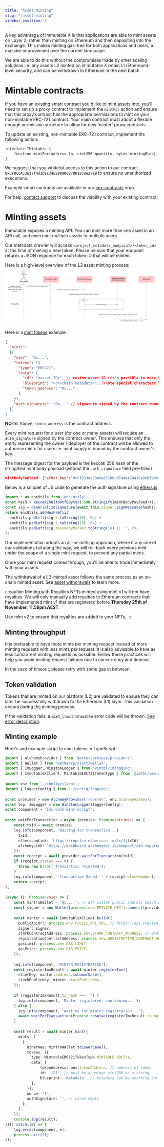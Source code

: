 ```yaml
---
title: "Asset Minting"
slug: "/asset-minting"
sidebar_position: 3
---
```

A key advantage of Immutable X is that applications are able to mint assets on Layer 2, rather than minting on Ethereum and then depositing into the exchange. This makes minting gas-free for both applications and users, a massive improvement over the current landscape.  

We are able to do this without the compromises made by other scaling solutions i.e. any assets L2 minted on Immutable X retain L1 (Ethereum)-level security, and can be withdrawn to Ethereum in the next batch. 

# Mintable contracts
If you have an existing smart contract you'd like to mint assets into, you'll need to set up a proxy contract to implement the `mintFor` action and ensure that this proxy contract has the appropriate permissions to mint on your non-mintable ERC-721 contract. Your main contract must adopt a flexible enough permission structure to allow for new 'minter' proxy contracts. 

To update an existing, non-mintable ERC-721 contract, implement the following action:
```solidity
interface IMintable {
    function mintFor(address to, uint256 quantity, bytes mintingBlob); 
}
```

We suggest that you whitelist access to this action to our contract `0x5FDCCA53617f4d2b9134B29090C87D01058e27e9` to ensure no unauthorized executions.

Example smart contracts are available in our [imx-contracts](https://github.com/immutable/imx-contracts) repo. 

For help, [contact support](https://support.immutable.com/hc/en-us/requests/new) to discuss the viability with your existing contract.

# Minting assets
Immutable exposes a minting API. You can mint more than one asset in an API call, and even mint multiple assets to multiple users.

Our metadata crawler will access `<project_metadata_endpoint>/<token_id>` at the time of minting a new token. Please be sure that your endpoint returns a JSON response for each token ID that will be minted.

Here is a high-level overview of the L2 asset minting process:
![Asset Minting](../../../static/img/Asset%20Minting.png)

Here is a [mint tokens](ref:post_v1-mints-1) example:
```json
{
  "mints":
  [{
    "user": "0x...",
    "tokens": [{
      "type": "ERC721",
      "data": {
        "id": "<asset ID>", // custom asset ID (it's possible to make this the ERC-721 token ID depending on the mintable contract implementation)
        "blueprint": "<on-chain metadata>", //note special characters like '<' or '>' cannot be part of the blueprint
        "token_address": "0x..."
      }
    }],
    "auth_signature": "0x..." // signature signed by the contract owner
  }]    
}
```

**NOTE:** Above, `token_address` is the contract address.

Every mint request for a user (for one or many assets) will require an `auth_signature` signed by the contract owner. This ensures that only the entity representing the owner / deployer of the contract will be allowed to authorise mints for users i.e. mint supply is bound by the contract owner's key.

The message digest for the payload is the keccak 256 hash of the stringified mint body payload (without the `auth_signature` field pre-filled)
```json
mintBodyPayload: {"ether_key":"0x5f333ec73a6a851b8cd7a4a450416a966f9bcceb","tokens":[{"type":"ERC721","data":{"id":"10","blueprint":"{onchain-metadata}","token_address":"0x6De6B04D630A4A41bB223815433b9Ebf0da50F69"}}],"auth_signature":""}
```
Below is a snippet of JS code to generate the auth signature using [ethers.js](https://docs.ethers.io/v5/).
```typescript
import * as encUtils from 'enc-utils';
const hash = keccak256(toUtf8Bytes(JSON.stringify(mintBodyPayload)));
const sig = deserializeSignature(await this.signer.signMessage(hash));
return encUtils.addHexPrefix(
  encUtils.padLeft(sig.r.toString(16), 64) +
  encUtils.padLeft(sig.s.toString(16), 64) +
  encUtils.padLeft(sig.recoveryParam?.toString(16) || '', 2),
);
```
Our implementation adopts an all-or-nothing approach, where if any one of our validations fail along the way, we will roll back every previous mint under the scope of a single mint request, to prevent any partial mints.

Once your mint request comes through, you'll be able to trade immediately with your assets.

The withdrawal of a L2-minted asset follows the same process as an on-chain minted asset. See [asset withdrawals](doc:asset-withdrawals) to learn more. 

:::caution Minting with Royalties
NFTs minted using mint v1 will not have royalties. We will only manually add royalties to Ethereum contracts that have implemented mint v1 that are registered before **Thursday 25th of November, 11.59pm AEST**. 

Use mint v2 to ensure that royalties are added to your NFTs.
:::

## Minting throughput
It is preferable to have more mints per minting request instead of more minting requests with less mints per request. It is also advisable to have as less concurrent minting requests as possible. Follow these practices will help you avoid minting request failures due to concurrency and timeout.

In the case of timeout, please retry with some gap in between.

## Token validation
Tokens that are minted on our platform (L2) are validated to ensure they can later be successfully withdrawn to the Ethereum (L1) layer. This validation occurs during the minting process.

If the validation fails, a `mint_unwithdrawable` error code will be thrown. [See error description](https://docs.x.immutable.com/docs/error-codes#mint_unwithdrawable).

## Minting example
Here's and example script to mint tokens in TypeScript:
```typescript
import { AlchemyProvider } from '@ethersproject/providers';
import { Wallet } from '@ethersproject/wallet';
import { ImLogger, WinstonLogger } from '@imtbl/imlogging';
import { ImmutableXClient, MintableERC721TokenType } from '@imtbl/imx-sdk';

import env from './config/client';
import { loggerConfig } from './config/logging';

const provider = new AlchemyProvider('ropsten', env.alchemyApiKey);
const log: ImLogger = new WinstonLogger(loggerConfig);
const component = 'imx-bulk-mint-script';

const waitForTransaction = async (promise: Promise<string>) => {
    const txId = await promise;
    log.info(component, 'Waiting for transaction', {
      txId,
      etherscanLink: `https://ropsten.etherscan.io/tx/${txId}`,
      alchemyLink: `https://dashboard.alchemyapi.io/mempool/eth-ropsten/tx/${txId}`,
    });
    const receipt = await provider.waitForTransaction(txId);
    if (receipt.status === 0) {
      throw new Error('Transaction rejected');
    }
    log.info(component, 'Transaction Mined: ' + receipt.blockNumber);
    return receipt;
};

(async (): Promise<void> => {
    const mintToWallet = '0x....'; // eth wallet public address which will receive the token
    const signer = new Wallet(process.env.PRIVATE_KEY!).connect(provider);

    const minter = await ImmutableXClient.build({
      publicApiUrl: process.env.PUBLIC_API_URL, // https://api.ropsten.x.immutable.com/v1 for ropsten, https://api.x.immutable.com/v1 for mainnet
      signer: signer,
      starkContractAddress: process.env.STARK_CONTRACT_ADDRESS, // 0x4527BE8f31E2ebFbEF4fCADDb5a17447B27d2aef for ropsten, 0x5FDCCA53617f4d2b9134B29090C87D01058e27e9 for mainnet
      registrationContractAddress: process.env.REGISTRATION_CONTRACT_ADDRESS, // 0x6C21EC8DE44AE44D0992ec3e2d9f1aBb6207D864 for ropsten, 0x72a06bf2a1CE5e39cBA06c0CAb824960B587d64c for mainnet
      gasLimit: process.env.GAS_LIMIT,
      gasPrice: process.env.GAS_PRICE,
    });

    log.info(component, 'MINTER REGISTRATION');
    const registerImxResult = await minter.registerImx({
      etherKey: minter.address.toLowerCase(),
      starkPublicKey: minter.starkPublicKey,
    });

    if (registerImxResult.tx_hash === '') {
      log.info(component, 'Minter registered, continuing...');
    } else {
      log.info(component, 'Waiting for minter registration...');
      await waitForTransaction(Promise.resolve(registerImxResult.tx_hash));
    }

    const result = await minter.mint({
      mints: [
        {
          etherKey: mintToWallet.toLowerCase(),
          tokens: [{
            type: MintableERC721TokenType.MINTABLE_ERC721,
            data: {
                tokenAddress: env.tokenAddress, // address of token
                id: '123', // must be a unique uint256 as a string
                blueprint: 'metadata', // metadata can be anything but your L1 contract must parse it on withdrawal from the blueprint format '{tokenId}:{metadata}'
            },
          }],
          nonce: '1',
          authSignature: '', // Leave empty
        },
      ],
    });
    console.log(result);
})().catch((e) => {
    log.error(component, e);
    process.exit(1);
});
```